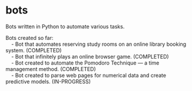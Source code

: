 # bots
Bots written in Python to automate various tasks.

Bots created so far:\
	&nbsp;&nbsp;&nbsp;&nbsp;- Bot that automates reserving study rooms on an online library booking system. (COMPLETED)\
	&nbsp;&nbsp;&nbsp;&nbsp;- Bot that infinitely plays an online browser game. (COMPLETED)\
	&nbsp;&nbsp;&nbsp;&nbsp;- Bot created to automate the Pomodoro Technique — a time management method. (COMPLETED)\
	&nbsp;&nbsp;&nbsp;&nbsp;- Bot created to parse web pages for numerical data and create predictive models. (IN-PROGRESS)
